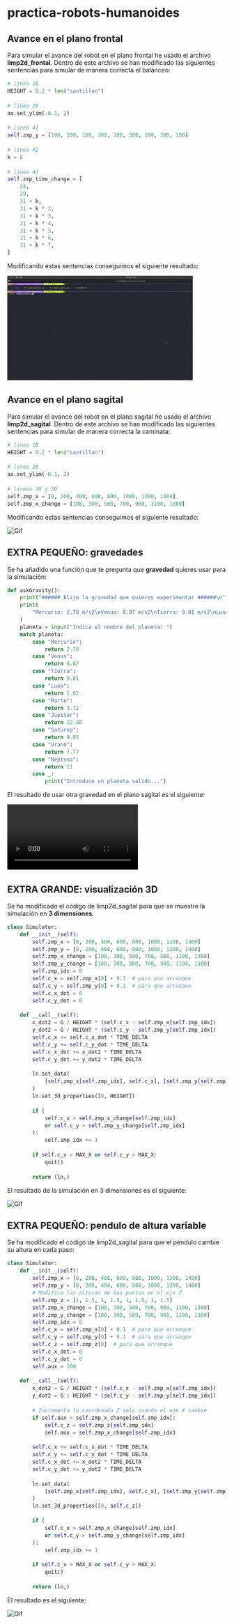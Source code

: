 # practica-robots-humanoides

## Avance en el plano **frontal**
Para simular el avance del robot en el plano frontal he usado el archivo **limp2d_frontal**.
Dentro de este archivo se han modificado las siguientes sentencias para simular de manera correcta el balanceo:
```python
# linea 18 
HEIGHT = 0.2 * len("santillan")

# linea 29
ax.set_ylim(-0.1, 2)

# linea 41
self.zmp_y = [100, 300, 100, 300, 100, 300, 100, 300, 100]

# linea 42
k = 5

# linea 43
self.zmp_time_change = [
    24,
    29,
    31 + k,
    31 + k * 2,
    31 + k * 3,
    31 + k * 4,
    31 + k * 5,
    31 + k * 6,
    31 + k * 7,
]
```

Modificando estas sentencias conseguimos el siguiente resultado:

![Gif](videos/frontal.gif)


## Avance en el plano **sagital**
Para simular el avance del robot en el plano sagital he usado el archivo **limp2d_sagital**.
Dentro de este archivo se han modificado las siguientes sentencias para simular de manera correcta la caminata:
```python
# linea 18
HEIGHT = 0.2 * len("santillan")

# linea 28
ax.set_ylim(-0.1, 2)

# lineas 38 y 39
self.zmp_x = [0, 200, 400, 600, 800, 1000, 1200, 1400]
self.zmp_x_change = [100, 300, 500, 700, 900, 1100, 1300]
```

Modificando estas sentencias conseguimos el siguiente resultado:

![Gif](videos/sagital.gif)

## EXTRA PEQUEÑO: gravedades
Se ha añadido una función que te pregunta que **gravedad** quieres usar para la simulación:
```python
def askGravity():
    print("###### Elije la gravedad que quieres experimentar ######\n")
    print(
        "Mercurio: 2.78 m/s2\nVenus: 8.87 m/s2\nTierra: 9.81 m/s2\nLuna: 1.62 m/s2\nMarte: 3.72 m/s2\nJupiter: 22.88 m/s2\nSaturno: 9.05 m/s2\nUrano: 7.77 m/s2\nNeptuno: 11 m/s2"
    )
    planeta = input("Indica el nombre del planeta: ")
    match planeta:
        case "Mercurio":
            return 2.78
        case "Venus":
            return 8.87
        case "Tierra":
            return 9.81
        case "Luna":
            return 1.62
        case "Marte":
            return 3.72
        case "Jupiter":
            return 22.88
        case "Saturno":
            return 9.05
        case "Urano":
            return 7.77
        case "Neptuno":
            return 11
        case _:
            print("Introduce un planeta valido...")
```

El resultado de usar otra gravedad en el plano sagital es el siguiente:

![Gif](videos/planetas.mp4)


## EXTRA GRANDE: visualización 3D
Se ha modificado el código de limp2d_sagital para que se muestre la simulación en **3 dimensiones**.

```python
class Simulator:
    def __init__(self):
        self.zmp_x = [0, 200, 400, 600, 800, 1000, 1200, 1400]
        self.zmp_y = [0, 200, 400, 600, 800, 1000, 1200, 1400]
        self.zmp_x_change = [100, 300, 500, 700, 900, 1100, 1300]
        self.zmp_y_change = [100, 300, 500, 700, 900, 1100, 1300]
        self.zmp_idx = 0
        self.c_x = self.zmp_x[0] + 0.1  # para que arranque
        self.c_y = self.zmp_y[0] + 0.1  # para que arranque
        self.c_x_dot = 0
        self.c_y_dot = 0

    def __call__(self):
        x_dot2 = G / HEIGHT * (self.c_x - self.zmp_x[self.zmp_idx])
        y_dot2 = G / HEIGHT * (self.c_y - self.zmp_y[self.zmp_idx])
        self.c_x += self.c_x_dot * TIME_DELTA
        self.c_y += self.c_y_dot * TIME_DELTA
        self.c_x_dot += x_dot2 * TIME_DELTA
        self.c_y_dot += y_dot2 * TIME_DELTA

        ln.set_data(
            [self.zmp_x[self.zmp_idx], self.c_x], [self.zmp_y[self.zmp_idx], self.c_y]
        )
        ln.set_3d_properties([0, HEIGHT])

        if (
            self.c_x > self.zmp_x_change[self.zmp_idx]
            or self.c_y > self.zmp_y_change[self.zmp_idx]
        ):
            self.zmp_idx += 1

        if self.c_x > MAX_X or self.c_y > MAX_X:
            quit()

        return (ln,)
```

El resultado de la simulación en 3 dimensiones es el siguiente:

![Gif](videos/3d.gif)


## EXTRA PEQUEÑO: pendulo de altura variable
Se ha modificado el código de limp2d_sagital para que el péndulo cambie su altura en cada paso:
```python
class Simulator:
    def __init__(self):
        self.zmp_x = [0, 200, 400, 600, 800, 1000, 1200, 1400]
        self.zmp_y = [0, 200, 400, 600, 800, 1000, 1200, 1400]
        # Modifica las alturas de los puntos en el eje Z
        self.zmp_z = [1, 1.5, 1, 1.5, 1, 1.5, 1, 1.5]
        self.zmp_x_change = [100, 300, 500, 700, 900, 1100, 1300]
        self.zmp_y_change = [100, 300, 500, 700, 900, 1100, 1300]
        self.zmp_idx = 0
        self.c_x = self.zmp_x[0] + 0.1  # para que arranque
        self.c_y = self.zmp_y[0] + 0.1  # para que arranque
        self.c_z = self.zmp_z[0]  # para que arranque
        self.c_x_dot = 0
        self.c_y_dot = 0
        self.aux = 100

    def __call__(self):
        x_dot2 = G / HEIGHT * (self.c_x - self.zmp_x[self.zmp_idx])
        y_dot2 = G / HEIGHT * (self.c_y - self.zmp_y[self.zmp_idx])

        # Incrementa la coordenada Z solo cuando el eje X cambie
        if self.aux < self.zmp_x_change[self.zmp_idx]:
            self.c_z = self.zmp_z[self.zmp_idx]
            self.aux = self.zmp_x_change[self.zmp_idx]

        self.c_x += self.c_x_dot * TIME_DELTA
        self.c_y += self.c_y_dot * TIME_DELTA
        self.c_x_dot += x_dot2 * TIME_DELTA
        self.c_y_dot += y_dot2 * TIME_DELTA

        ln.set_data(
            [self.zmp_x[self.zmp_idx], self.c_x], [self.zmp_y[self.zmp_idx], self.c_y]
        )
        ln.set_3d_properties([0, self.c_z])

        if (
            self.c_x > self.zmp_x_change[self.zmp_idx]
            or self.c_y > self.zmp_y_change[self.zmp_idx]
        ):
            self.zmp_idx += 1

        if self.c_x > MAX_X or self.c_y > MAX_X:
            quit()

        return (ln,)
```
El resultado es el siguiente:

![Gif](videos/pendulo.gif)
